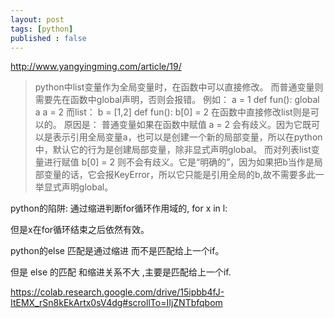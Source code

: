 ```yaml
---
layout: post
tags: [python]
published : false
---
```






http://www.yangyingming.com/article/19/   

>python中list变量作为全局变量时，在函数中可以直接修改。
而普通变量则需要先在函数中global声明，否则会报错。
例如：
a = 1
def fun():
global a
a = 2
而list：
b = [1,2]
def fun():
b[0] = 2
在函数中直接修改list则是可以的。
原因是：
普通变量如果在函数中赋值
a = 2
会有歧义。因为它既可以是表示引用全局变量a，也可以是创建一个新的局部变量，所以在python中，默认它的行为是创建局部变量，除非显式声明global。
而对列表list变量进行赋值
b[0] = 2
则不会有歧义。它是“明确的”，因为如果把b当作是局部变量的话，它会报KeyError，所以它只能是引用全局的b,故不需要多此一举显式声明global。





python的陷阱:
通过缩进判断for循环作用域的, for x in l:

但是x在for循环结束之后依然有效。

python的else 匹配是通过缩进 而不是匹配给上一个if。

但是 else 的匹配 和缩进关系不大 ,主要是匹配给上一个if.

https://colab.research.google.com/drive/15ipbb4fJ-ItEMX_rSn8kEkArtx0sV4dg#scrollTo=IIjZNTbfqbom





